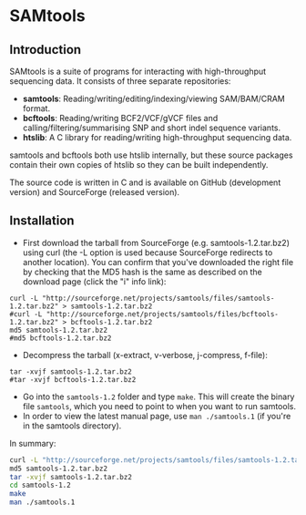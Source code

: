 SAMtools
========

## Introduction
SAMtools is a suite of programs for interacting with high-throughput
sequencing data. It consists of three separate repositories:

* **samtools**: Reading/writing/editing/indexing/viewing SAM/BAM/CRAM format.
* **bcftools**: Reading/writing BCF2/VCF/gVCF files and
calling/filtering/summarising SNP and short indel sequence variants.
* **htslib**: A C library for reading/writing
high-throughput sequencing data.

samtools and bcftools both use htslib internally, but these
source packages contain their own copies of
htslib so they can be built independently.

The source code is written in C and is available on GitHub (development
version) and SourceForge (released version).

## Installation
* First download the tarball from SourceForge (e.g. samtools-1.2.tar.bz2) using
curl (the -L option is used because SourceForge redirects to another location).
You can confirm that you've downloaded the right file by checking that
the MD5 hash is the same as described on the download page (click the "i" info
link):

```
curl -L "http://sourceforge.net/projects/samtools/files/samtools-1.2.tar.bz2" > samtools-1.2.tar.bz2
#curl -L "http://sourceforge.net/projects/samtools/files/bcftools-1.2.tar.bz2" > bcftools-1.2.tar.bz2
md5 samtools-1.2.tar.bz2
#md5 bcftools-1.2.tar.bz2
```

* Decompress the tarball (x-extract, v-verbose, j-compress, f-file):

```
tar -xvjf samtools-1.2.tar.bz2
#tar -xvjf bcftools-1.2.tar.bz2
```

* Go into the `samtools-1.2` folder and type `make`. This will create the
binary file `samtools`, which you need to point to when you want to run
samtools.
* In order to view the latest manual page, use `man ./samtools.1` (if you're
in the samtools directory).

In summary:

```bash
curl -L "http://sourceforge.net/projects/samtools/files/samtools-1.2.tar.bz2" > samtools-1.2.tar.bz2
md5 samtools-1.2.tar.bz2
tar -xvjf samtools-1.2.tar.bz2
cd samtools-1.2
make
man ./samtools.1
```
